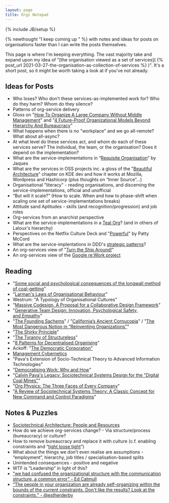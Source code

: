 ```yaml
---
layout: page
title: Orgs Notepad
---
```

{% include JB/setup %}

{% newthought "I keep coming up " %} with notes and ideas for posts on organisations faster than I can write the posts themselves. 

This page is where I'm keeping everything.  The vast majority take and expand upon my idea of "[the organisation viewed as a set of services]( {% post_url 2021-03-27-the-organisation-as-collection-of-services %} )". It's a short post, so it might be worth taking a look at if you've not already.

## Ideas for Posts
* Who loses? Who don't these services-as-implemented work for? Who do they harm? Whom do they silence?
* Patterns of org-service delivery
* Gloss on "[How To Organize A Large Company Without Middle Management](https://corporate-rebels.com/how-to-organize-a-large-organization-without-middle-management/)" and "[4 Future-Proof Organizational Models Beyond Hierarchy And Bureaucracy](https://corporate-rebels.com/4-future-proof-organizational-models-beyond-hierarchy-and-bureaucracy/)"
* What happens when there is no "workplace" and we go all-remote? What about all-async?
* At what level do these services act, and whom do each of these services serve? The individual, the team, or the organisation? Does it depend on the implementation?
* What are the service-implementations in “[Requisite Organisation](https://www.goodreads.com/book/show/1878750.Requisite_Organization)” by Jaques
* What are the services in OSS projects inc. a gloss of the "[Beautiful Architecture](https://www.goodreads.com/book/show/5962507-beautiful-architecture)" chapter on KDE dev and how it works at Mozilla, Wordpress and  Hashicorp (plus thoughts on “Inner Source”...)
* Organisational "literacy" - reading organisations, and discerning the service-implementations, official and unofficial
* “But will it scale?” (How to scale. When and how to phase-shift when scaling one set of service-implementations breaks)
* Attitude sand Aptitudes - skills (and recognition/progression) and job roles
* Org-services from an anarchist perspective
* What are the service-implementations in a [Teal Org](https://en.wikipedia.org/wiki/Teal_organisation)? (and in others of Laloux's hierarchy)
* Perspectives on the Netflix Culture Deck and "[Powerful](https://www.goodreads.com/book/show/36417234-powerful)" by Patty McCord
* What are the service-implentations in DDD's [strategic patterns](https://en.wikipedia.org/wiki/Domain-driven_design#Strategic_domain-driven_design)?
* An org-services view of "[Turn the Ship Around!](https://www.goodreads.com/book/show/16158601-turn-the-ship-around)"
* An org-services view of the [Google re:Work project](https://rework.withgoogle.com/guides/managers-identify-what-makes-a-great-manager/steps/learn-about-googles-manager-research/)

## Reading
* "[Some social and psychological consequences of the longwall method of coal-getting](https://journals.sagepub.com/doi/10.1177/001872675100400101)"
* "[Larman's Laws of Organisational Behaviour](https://www.craiglarman.com/wiki/index.php?title=Larman%2527s_Laws_of_Organizational_Behavior)"
* Westrum: "A Typology of Organisational Cultures"
* "[Massive Codesign. A Proposal for a Collaborative Design Framework](https://ojs.francoangeli.it/_omp/index.php/oa/catalog/book/303)"
* "[Generative Team Design: Innovation, Psychological Safety, and Empathy](https://medium.com/nature-of-work/generative-team-design-f4ac706385d9)"
* "[The Founding Sachems](https://www.nytimes.com/2005/07/04/opinion/the-founding-sachems.html)" / "[California’s Ancient Cornucopia](https://www.westonaprice.org/health-topics/notes-from-yesteryear/californias-ancient-cornucopia/)" / "[The Most Dangerous Notion in “Reinventing Organizations”](https://medium.com/@jessicajprentice/the-most-dangerous-notion-in-reinventing-organizations-9032930295e2)"
* "[The Shirky Principle](http://kk.org/thetechnium/the-shirky-prin/)"
* "[The Tyranny of Structureless](http://www.jofreeman.com/joreen/tyranny.htm)"
* "[8 Patterns for Decentralised Organising](https://standupdev.com/wiki/doku.php?id=patterns_for_decentralised_organising)"
* Ackoff: "[The Democratic Corporation"](https://deming.org/the-democratic-corporation/)
* [Management Cybernetics](https://en.m.wikipedia.org/wiki/Management_cybernetics)
* "Pava's Extension of Socio-Technical Theory to Advanced Information Technologies"
* "[Democratising Work: Why and How](https://newunionism.wordpress.com/2011/06/16/democratizing-work-the-why-and-the-how/)"
* "[Calvin Pava's Legacy: Sociotechnical Systems Design for the "Digital Coal Mines"](https://www.researchgate.net/publication/319472658_Calvin_Pava%27s_Legacy_Sociotechnical_Systems_Design_for_the_Digital_Coal_Mines)"
* "[Org Physics: The Three Faces of Every Company](https://medium.com/@NielsPflaeging/org-physics-the-3-faces-of-every-company-df16025f65f8)"
* "[A Review of Sociotechnical Systems Theory: A Classic Concept for New Command and Control Paradigms](https://www.researchgate.net/publication/240239070_A_Review_of_Sociotechnical_Systems_Theory_A_Classic_Concept_for_New_Command_and_Control_Paradigms)"

## Notes & Puzzles 
* [Sociotechnical Architecture: People and Resources](https://github.com/matthewskelton/sociotechnical-architecture)
* How do we achieve org-services change? - Via structure/process (bureaucracy) or culture? 
* How to remove bureaucracy and replace it with culture (c.f. enabling constraints and “[tight loose tight](https://markcolgate.com/2018/09/05/the-power-of-tight-loose-tight/)”)
* What about the things we don’t even realise are assumptions - “employment”, hierarchy, job titles / specialisation-based splits
* Unintended consequences - positive and negative
* WTF is “Leadership” in light of this?
* ["we had confused the organizational structure with the communication structure, a common error" - Ed Catmull](https://twitter.com/TotherAlistair/status/1208164723038003201)
* [“The people in your organization are already self-organizing within the bounds of the current constraints. Don't like the results? Look at the constraints.”  - @estherderby](https://twitter.com/docondev/status/1200419392808456192)


